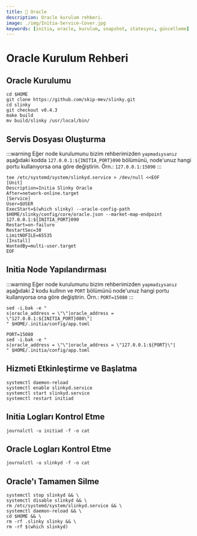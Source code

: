 ```yaml
---
title: 💾 Oracle
description: Oracle kurulum rehberi.
image: ./img/Initia-Service-Cover.jpg
keywords: [initia, oracle, kurulum, snapshot, statesync, güncelleme]
---
```


# Oracle Kurulum Rehberi

## Oracle Kurulumu
```shell
cd $HOME
git clone https://github.com/skip-mev/slinky.git
cd slinky
git checkout v0.4.3
make build
mv build/slinky /usr/local/bin/
```

## Servis Dosyası Oluşturma
:::warning
Eğer node kurulumunu bizim rehberimizden `yapmadıysanız` aşağıdaki kodda `127.0.0.1:${INITIA_PORT}090` bölümünü, node'unuz hangi portu kullanıyorsa ona göre değiştirin. Örn.: `127.0.0.1:15090`
:::
```
tee /etc/systemd/system/slinkyd.service > /dev/null <<EOF
[Unit]
Description=Initia Slinky Oracle
After=network-online.target
[Service]
User=$USER
ExecStart=$(which slinky) --oracle-config-path $HOME/slinky/config/core/oracle.json --market-map-endpoint 127.0.0.1:${INITIA_PORT}090
Restart=on-failure
RestartSec=30
LimitNOFILE=65535
[Install]
WantedBy=multi-user.target
EOF
```

## Initia Node Yapılandırması

:::warning
Eğer node kurulumunu bizim rehberimizden `yapmadıysanız` aşağıdaki 2 kodu kullnın ve `PORT` bölümünü node'unuz hangi portu kullanıyorsa ona göre değiştirin. Örn.: `PORT=15080`
:::

```shell
sed -i.bak -e "
s|oracle_address = \"\"|oracle_address = \"127.0.0.1:${INITIA_PORT}080\"|
" $HOME/.initia/config/app.toml
```


```shell
PORT=15080
sed -i.bak -e "
s|oracle_address = \"\"|oracle_address = \"127.0.0.1:${PORT}\"|
" $HOME/.initia/config/app.toml
```



## Hizmeti Etkinleştirme ve Başlatma
```shell
systemctl daemon-reload
systemctl enable slinkyd.service
systemctl start slinkyd.service
systemctl restart initiad
```

## Initia Logları Kontrol Etme
```shell
journalctl -u initiad -f -o cat
```  

## Oracle Logları Kontrol Etme
```shell
journalctl -u slinkyd -f -o cat
```  

## Oracle'ı Tamamen Silme
```shell 
systemctl stop slinkyd && \
systemctl disable slinkyd && \
rm /etc/systemd/system/slinkyd.service && \
systemctl daemon-reload && \
cd $HOME && \
rm -rf .slinky slinky && \
rm -rf $(which slinkyd)
```
